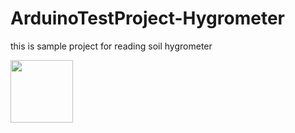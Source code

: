 # ArduinoTestProject-Hygrometer

this is sample project for reading soil hygrometer

<img align="left" width="100" height="100" src="https://ecs7.tokopedia.net/img/cache/700/product-1/2019/1/12/23847219/23847219_db5e79f8-3444-4aef-81d0-2dca77e214bf_600_600.jpg">
